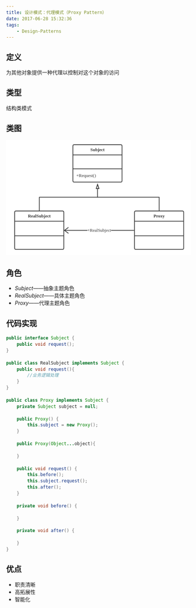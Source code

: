 ```yaml
---
title: 设计模式：代理模式（Proxy Pattern）
date: 2017-06-28 15:32:36
tags:
    - Design-Patterns
---
```


## 定义
为其他对象提供一种代理以控制对这个对象的访问

## 类型
结构类模式

## 类图
![Proxy Pattern](./ProxyPattern/ProxyPattern.png)

## 角色

* *Subject*——抽象主题角色
* *RealSubject*——具体主题角色
* *Proxy*——代理主题角色

## 代码实现
```java
public interface Subject {
    public void request();
}

public class RealSubject implements Subject {
    public void request(){
        //业务逻辑处理
    }
}

public class Proxy implements Subject {
    private Subject subject = null;

    public Proxy() {
        this.subject = new Proxy();
    }

    public Proxy(Object...object){

    }

    public void request() {
        this.before();
        this.subject.request();
        this.after();
    }

    private void before() {

    }

    private void after() {

    }
}
```

## 优点
* 职责清晰
* 高拓展性
* 智能化
